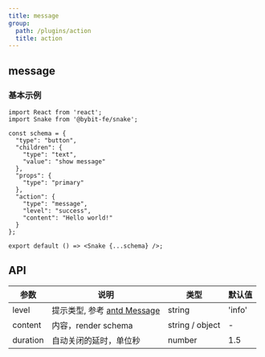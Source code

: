 ```yaml
---
title: message
group:
  path: /plugins/action
  title: action
---
```


## message

### 基本示例

```tsx
import React from 'react';
import Snake from '@bybit-fe/snake';

const schema = {
  "type": "button",
  "children": {
    "type": "text",
    "value": "show message"
  },
  "props": {
    "type": "primary"
  },
  "action": {
    "type": "message",
    "level": "success",
    "content": "Hello world!"
  }
};

export default () => <Snake {...schema} />;
```

## API

| 参数 | 说明 | 类型 | 默认值 |
| --- | --- | --- | --- |
| level | 提示类型, 参考 [antd Message](https://ant.design/components/message-cn/#API) | string | 'info' |
| content | 内容，render schema | string / object | - |
| duration | 自动关闭的延时，单位秒 | number | 1.5 |
